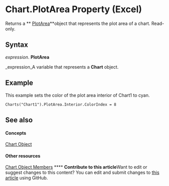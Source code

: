 
# Chart.PlotArea Property (Excel)

Returns a  ** [PlotArea](85c42124-268c-8b0e-ba5d-c2f6fbf53e79.md)**object that represents the plot area of a chart. Read-only.


## Syntax

 _expression_. **PlotArea**

 _expression_A variable that represents a  **Chart** object.


## Example

This example sets the color of the plot area interior of Chart1 to cyan.


```
Charts("Chart1").PlotArea.Interior.ColorIndex = 8
```


## See also


#### Concepts


 [Chart Object](179c32ce-49bd-6f36-ea12-89fb5443f3ea.md)
#### Other resources


 [Chart Object Members](a3f8ac44-02d6-6f3f-b5e0-23f4bd5d6baf.md)
****   **Contribute to this article**Want to edit or suggest changes to this content? You can edit and submit changes to  [this article](https://github.com/jhershey00/VBA_Excel_Test/OpenXMLCon/articles/f3c93a06-b398-a60a-d69d-8249652501eb.md) using GitHub.

